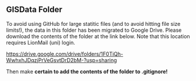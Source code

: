 ## GISData Folder

To avoid using GitHub for large statitic files (and to avoid hitting file size limits!), the data in this folder has been migrated to Google Drive. Please download the contents of the folder at the link below. Note that this location requires LionMail (uni) login. 

https://drive.google.com/drive/folders/1F0TiQh-WwhxhJDqzjPrVeGsvtDrD2bM-?usp=sharing

Then make <b>certain to add the contents of the folder to .gitignore!</b>
